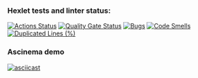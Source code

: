 ### Hexlet tests and linter status:
[![Actions Status](https://github.com/DmitriyKorchagin95/java-project-61/actions/workflows/hexlet-check.yml/badge.svg)](https://github.com/DmitriyKorchagin95/java-project-61/actions)
[![Quality Gate Status](https://sonarcloud.io/api/project_badges/measure?project=DmitriyKorchagin95_java-project-61&metric=alert_status)](https://sonarcloud.io/summary/new_code?id=DmitriyKorchagin95_java-project-61)
[![Bugs](https://sonarcloud.io/api/project_badges/measure?project=DmitriyKorchagin95_java-project-61&metric=bugs)](https://sonarcloud.io/summary/new_code?id=DmitriyKorchagin95_java-project-61)
[![Code Smells](https://sonarcloud.io/api/project_badges/measure?project=DmitriyKorchagin95_java-project-61&metric=code_smells)](https://sonarcloud.io/summary/new_code?id=DmitriyKorchagin95_java-project-61)
[![Duplicated Lines (%)](https://sonarcloud.io/api/project_badges/measure?project=DmitriyKorchagin95_java-project-61&metric=duplicated_lines_density)](https://sonarcloud.io/summary/new_code?id=DmitriyKorchagin95_java-project-61)

### Ascinema demo
[![asciicast](https://asciinema.org/a/Uat6DPV4Ef0NjvYF6ONdQWMNO.svg)](https://asciinema.org/a/Uat6DPV4Ef0NjvYF6ONdQWMNO)
